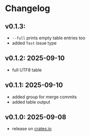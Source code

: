 # Changelog

## v0.1.3:
- `--full` prints empty table entries too
- added `Test` issue type

## v0.1.2: 2025-09-10
- full UTF8 table

## v0.1.1: 2025-09-10
- added group for merge commits
- added table output

## v0.1.0: 2025-09-08
- release on [crates.io](https://crates.io/crates/git-today)
